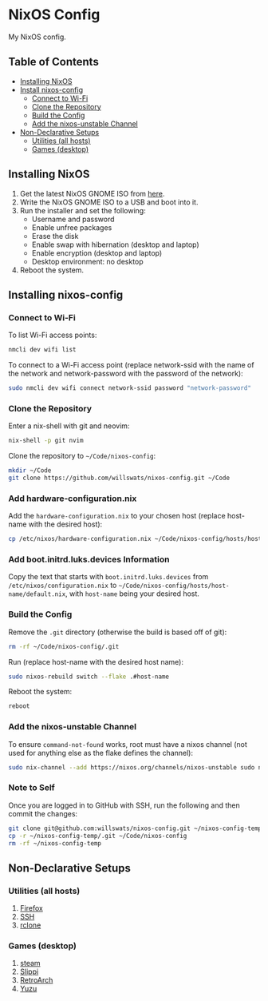 # NixOS Config

My NixOS config.

## Table of Contents

- [Installing NixOS](#installing-nixos)
- [Install nixos-config](#installing-nixos-config)
  - [Connect to Wi-Fi](#connect-to-wi-fi)
  - [Clone the Repository](#clone-the-repository)
  - [Build the Config](#build-the-config)
  - [Add the nixos-unstable Channel](#add-the-nixos-unstable-channel)
- [Non-Declarative Setups](#non-declarative-setups)
  - [Utilities (all hosts)](#utilities-all-hosts)
  - [Games (desktop)](#games-desktop)

## Installing NixOS

1. Get the latest NixOS GNOME ISO from [here](https://releases.nixos.org/?prefix=nixos/unstable/).
2. Write the NixOS GNOME ISO to a USB and boot into it.
3. Run the installer and set the following:
   - Username and password
   - Enable unfree packages
   - Erase the disk
   - Enable swap with hibernation (desktop and laptop)
   - Enable encryption (desktop and laptop)
   - Desktop environment: no desktop
4. Reboot the system.

## Installing nixos-config

### Connect to Wi-Fi

To list Wi-Fi access points:

```bash
nmcli dev wifi list
```

To connect to a Wi-Fi access point (replace network-ssid with the name of the network and network-password with the password of the network):

```bash
sudo nmcli dev wifi connect network-ssid password "network-password"
```

### Clone the Repository

Enter a nix-shell with git and neovim:

```bash
nix-shell -p git nvim
```

Clone the repository to `~/Code/nixos-config`:

```bash
mkdir ~/Code
git clone https://github.com/willswats/nixos-config.git ~/Code
```

### Add hardware-configuration.nix

Add the `hardware-configuration.nix` to your chosen host (replace host-name with the desired host):

```bash
cp /etc/nixos/hardware-configuration.nix ~/Code/nixos-config/hosts/host-name/
```

### Add boot.initrd.luks.devices Information

Copy the text that starts with `boot.initrd.luks.devices` from `/etc/nixos/configuration.nix` to `~/Code/nixos-config/hosts/host-name/default.nix`, with `host-name` being your desired host.

### Build the Config

Remove the `.git` directory (otherwise the build is based off of git):

```bash
rm -rf ~/Code/nixos-config/.git
```

Run (replace host-name with the desired host name):

```bash
sudo nixos-rebuild switch --flake .#host-name
```

Reboot the system:

```bash
reboot
```

### Add the nixos-unstable Channel

To ensure `command-not-found` works, root must have a nixos channel (not used for anything else as the flake defines the channel):

```bash
sudo nix-channel --add https://nixos.org/channels/nixos-unstable sudo nixos nix-channel --update
```

### Note to Self

Once you are logged in to GitHub with SSH, run the following and then commit the changes:

```bash
git clone git@github.com:willswats/nixos-config.git ~/nixos-config-temp
cp -r ~/nixos-config-temp/.git ~/Code/nixos-config
rm -rf ~/nixos-config-temp
```

## Non-Declarative Setups

### Utilities (all hosts)

1. [Firefox](./docs/utilities/firefox.md)
2. [SSH](./docs/utilities/ssh.md)
3. [rclone](./docs/utilities/rclo##ne.md)

### Games (desktop)

1. [steam](./docs/games/steam.md)
1. [Slippi](./docs/games/slippi.md)
1. [RetroArch](./docs/games/retroarch.md)
1. [Yuzu](.edocs/games/yuzu.md)
